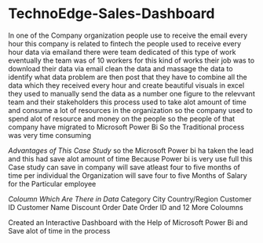 # TechnoEdge-Sales-Dashboard
In one of the Company organization people use to receive the email every hour this company is related to fintech 
the people used to receive every hour data via emailand there were team dedicated of this type of work 
eventually the team was of 10 workers for this kind of works their job was to download their data via email
clean the data and massage the data to identify what data problem are then post that they have to combine 
all the data which they received every hour and create beautiful visuals in excel they used to manually send the data 
as a number one figure to the relevvant team and their stakeholders this process used to take alot amount of time 
and consume a lot of resources in the organization so the company used to spend alot of resource and money on the people 
so the people of that company have migrated to Microsoft Power Bi
So the Traditional process was very time consuming 

*Advantages of This Case Study*
so the Microsoft Power bi ha taken the lead and this had save alot amount of time Because Power bi is very use full 
this Case study can save in company will save atleast four to five months of time per individual the Organization will save four to five Months 
of Salary for the Particular employee

*Coloumn Which Are There in Data*
Category
City
Country/Region
Customer ID
Customer Name
Discount
Order Date
Order ID
and 12 More Coloumns

Created an Interactive Dashboard with the Help of Microsoft Power Bi and Save alot of time in the process
